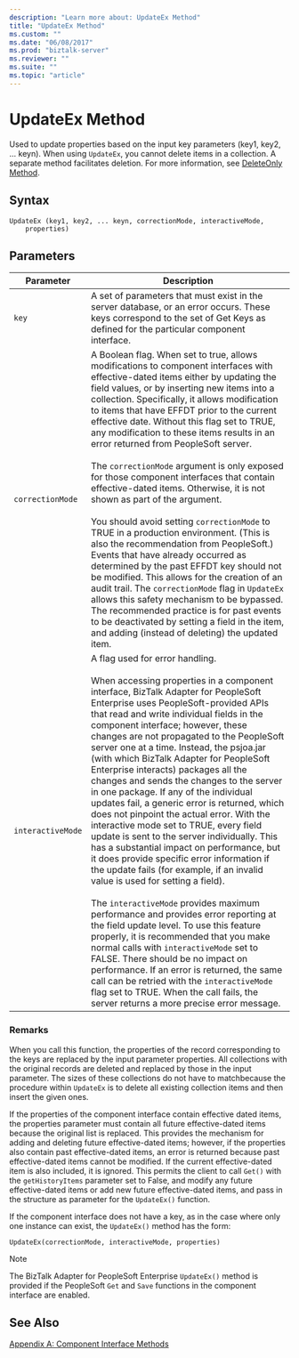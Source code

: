```yaml
---
description: "Learn more about: UpdateEx Method"
title: "UpdateEx Method"
ms.custom: ""
ms.date: "06/08/2017"
ms.prod: "biztalk-server"
ms.reviewer: ""
ms.suite: ""
ms.topic: "article"
---
```

# UpdateEx Method
Used to update properties based on the input key parameters (key1, key2, … keyn). When using `UpdateEx`, you cannot delete items in a collection. A separate method facilitates deletion. For more information, see [DeleteOnly Method](../core/deleteonly-method.md).  
  
## Syntax  
  
```  
UpdateEx (key1, key2, ... keyn, correctionMode, interactiveMode,  
    properties)  
```  
  
## Parameters  
  
|Parameter|Description|  
|---------------|-----------------|  
|`key`|A set of parameters that must exist in the server database, or an error occurs. These keys correspond to the set of Get Keys as defined for the particular component interface.|  
|`correctionMode`|A Boolean flag. When set to true, allows modifications to component interfaces with effective-dated items either by updating the field values, or by inserting new items into a collection. Specifically, it allows modification to items that have EFFDT prior to the current effective date. Without this flag set to TRUE, any modification to these items results in an error returned from PeopleSoft server.<br /><br /> The `correctionMode` argument is only exposed for those component interfaces that contain effective-dated items. Otherwise, it is not shown as part of the argument.<br /><br /> You should avoid setting `correctionMode` to TRUE in a production environment. (This is also the recommendation from PeopleSoft.) Events that have already occurred as determined by the past EFFDT key should not be modified. This allows for the creation of an audit trail. The `correctionMode` flag in `UpdateEx` allows this safety mechanism to be bypassed. The recommended practice is for past events to be deactivated by setting a field in the item, and adding (instead of deleting) the updated item.|  
|`interactiveMode`|A flag used for error handling.<br /><br /> When accessing properties in a component interface, BizTalk Adapter for PeopleSoft Enterprise uses PeopleSoft-provided APIs that read and write individual fields in the component interface; however, these changes are not propagated to the PeopleSoft server one at a time. Instead, the psjoa.jar (with which BizTalk Adapter for PeopleSoft Enterprise interacts) packages all the changes and sends the changes to the server in one package. If any of the individual updates fail, a generic error is returned, which does not pinpoint the actual error. With the interactive mode set to TRUE, every field update is sent to the server individually. This has a substantial impact on performance, but it does provide specific error information if the update fails (for example, if an invalid value is used for setting a field).<br /><br /> The `interactiveMode` provides maximum performance and provides error reporting at the field update level. To use this feature properly, it is recommended that you make normal calls with `interactiveMode` set to FALSE. There should be no impact on performance. If an error is returned, the same call can be retried with the `interactiveMode` flag set to TRUE. When the call fails, the server returns a more precise error message.|  
  
### Remarks  
 When you call this function, the properties of the record corresponding to the keys are replaced by the input parameter properties. All collections with the original records are deleted and replaced by those in the input parameter. The sizes of these collections do not have to matchbecause the procedure within `UpdateEx` is to delete all existing collection items and then insert the given ones.  
  
 If the properties of the component interface contain effective dated items, the properties parameter must contain all future effective-dated items because the original list is replaced. This provides the mechanism for adding and deleting future effective-dated items; however, if the properties also contain past effective-dated items, an error is returned because past effective-dated items cannot be modified. If the current effective-dated item is also included, it is ignored. This permits the client to call `Get()` with the `getHistoryItems` parameter set to False, and modify any future effective-dated items or add new future effective-dated items, and pass in the structure as parameter for the `UpdateEx()` function.  
  
 If the component interface does not have a key, as in the case where only one instance can exist, the `UpdateEx()` method has the form:  
  
```  
UpdateEx(correctionMode, interactiveMode, properties)  
```  
  
> [!NOTE]
>  The BizTalk Adapter for PeopleSoft Enterprise `UpdateEx()` method is provided if the PeopleSoft `Get` and `Save` functions in the component interface are enabled.  
  
## See Also  
 [Appendix A: Component Interface Methods](../core/appendix-a-component-interface-methods.md)
